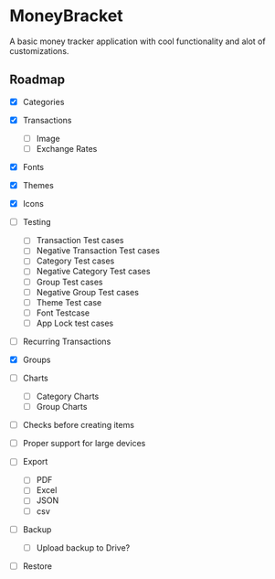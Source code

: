 # MoneyBracket

A basic money tracker application with cool functionality and alot of customizations.

## Roadmap

- [x] Categories 
- [x] Transactions
    - [ ] Image 
    - [ ] Exchange Rates
- [x] Fonts 
- [x] Themes
- [x] Icons
- [ ] Testing
    - [ ] Transaction Test cases
    - [ ] Negative Transaction Test cases
    - [ ] Category Test cases
    - [ ] Negative Category Test cases
    - [ ] Group Test cases
    - [ ] Negative Group Test cases
    - [ ] Theme Test case
    - [ ] Font Testcase
    - [ ] App Lock test cases
- [ ] Recurring Transactions
- [x] Groups
- [ ] Charts
    - [ ] Category Charts
    - [ ] Group Charts
- [ ] Checks before creating items
- [ ] Proper support for large devices
- [ ] Export
    - [ ] PDF
    - [ ] Excel
    - [ ] JSON
    - [ ] csv
- [ ] Backup
    - [ ] Upload backup to Drive?  
- [ ] Restore

